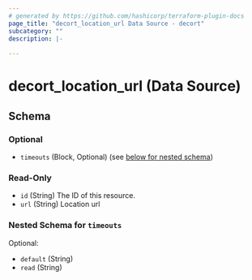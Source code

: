 ```yaml
---
# generated by https://github.com/hashicorp/terraform-plugin-docs
page_title: "decort_location_url Data Source - decort"
subcategory: ""
description: |-
  
---
```


# decort_location_url (Data Source)





<!-- schema generated by tfplugindocs -->
## Schema

### Optional

- `timeouts` (Block, Optional) (see [below for nested schema](#nestedblock--timeouts))

### Read-Only

- `id` (String) The ID of this resource.
- `url` (String) Location url

<a id="nestedblock--timeouts"></a>
### Nested Schema for `timeouts`

Optional:

- `default` (String)
- `read` (String)



